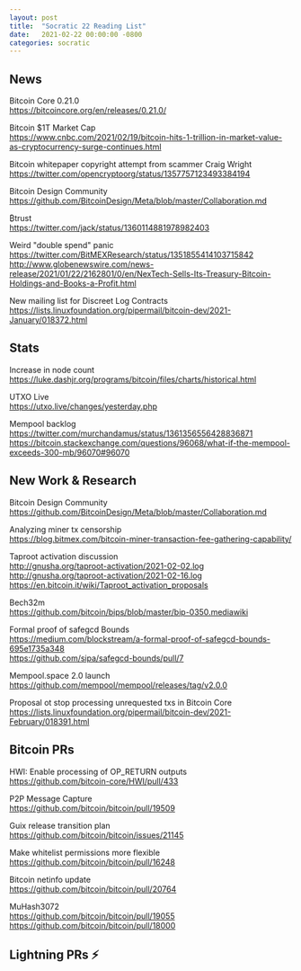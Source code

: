 ```yaml
---
layout: post
title:  "Socratic 22 Reading List"
date:   2021-02-22 00:00:00 -0800
categories: socratic
---
```


## News

Bitcoin Core 0.21.0  
<https://bitcoincore.org/en/releases/0.21.0/>

Bitcoin $1T Market Cap  
<https://www.cnbc.com/2021/02/19/bitcoin-hits-1-trillion-in-market-value-as-cryptocurrency-surge-continues.html>

Bitcoin whitepaper copyright attempt from scammer Craig Wright    
<https://twitter.com/opencryptoorg/status/1357757123493384194>

Bitcoin Design Community  
<https://github.com/BitcoinDesign/Meta/blob/master/Collaboration.md>

₿trust  
<https://twitter.com/jack/status/1360114881978982403>

Weird "double spend" panic  
<https://twitter.com/BitMEXResearch/status/1351855414103715842>  
<http://www.globenewswire.com/news-release/2021/01/22/2162801/0/en/NexTech-Sells-Its-Treasury-Bitcoin-Holdings-and-Books-a-Profit.html>

New mailing list for Discreet Log Contracts  
<https://lists.linuxfoundation.org/pipermail/bitcoin-dev/2021-January/018372.html>


## Stats

Increase in node count  
<https://luke.dashjr.org/programs/bitcoin/files/charts/historical.html>

UTXO Live  
<https://utxo.live/changes/yesterday.php>

Mempool backlog  
<https://twitter.com/murchandamus/status/1361356556428836871>  
<https://bitcoin.stackexchange.com/questions/96068/what-if-the-mempool-exceeds-300-mb/96070#96070>

## New Work & Research


Bitcoin Design Community  
<https://github.com/BitcoinDesign/Meta/blob/master/Collaboration.md>

Analyzing miner tx censorship  
<https://blog.bitmex.com/bitcoin-miner-transaction-fee-gathering-capability/>

Taproot activation discussion  
<http://gnusha.org/taproot-activation/2021-02-02.log>
<http://gnusha.org/taproot-activation/2021-02-16.log>  
<https://en.bitcoin.it/wiki/Taproot_activation_proposals>

Bech32m  
<https://github.com/bitcoin/bips/blob/master/bip-0350.mediawiki>

Formal proof of safegcd Bounds  
<https://medium.com/blockstream/a-formal-proof-of-safegcd-bounds-695e1735a348>  
<https://github.com/sipa/safegcd-bounds/pull/7>

Mempool.space 2.0 launch  
<https://github.com/mempool/mempool/releases/tag/v2.0.0>

Proposal ot stop processing unrequested txs in Bitcoin Core  
<https://lists.linuxfoundation.org/pipermail/bitcoin-dev/2021-February/018391.html>



## Bitcoin PRs

HWI: Enable processing of OP_RETURN outputs  
<https://github.com/bitcoin-core/HWI/pull/433>

P2P Message Capture  
<https://github.com/bitcoin/bitcoin/pull/19509>

Guix release transition plan  
<https://github.com/bitcoin/bitcoin/issues/21145>

Make whitelist permissions more flexible  
<https://github.com/bitcoin/bitcoin/pull/16248>

Bitcoin netinfo update  
<https://github.com/bitcoin/bitcoin/pull/20764>

MuHash3072  
<https://github.com/bitcoin/bitcoin/pull/19055>  
<https://github.com/bitcoin/bitcoin/pull/18000>


## Lightning PRs ⚡
